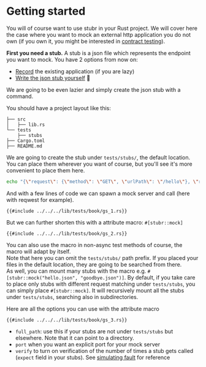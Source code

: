 # Getting started

You will of course want to use stubr in your Rust project. We will cover here the case where you want to mock an external
http application you do not own (if you own it, you might be interested in [contract testing](../contract/index.md)).  

**First you need a stub.** A stub is a json file which represents the endpoint you want to mock. You have 2 options from
now on:
* [Record](../recording/index.md) the existing application (if you are lazy)
* [Write the json stub yourself](../stubs/index.md) 🥵

We are going to be even lazier and simply create the json stub with a command.  

You should have a project layout like this:

```text
├── src
│   ├── lib.rs
└── tests
    ├── stubs
├── Cargo.toml
├── README.md
```

We are going to create the stub under `tests/stubs/`, the default location. You can place them wherever you want of course,
but you'll see it's more convenient to place them here.

```bash
echo "{\"request\": {\"method\": \"GET\", \"urlPath\": \"/hello\"}, \"response\": { \"body\": \"Hello stubr\" }}" > tests/stubs/hello.json
```

And with a few lines of code we can spawn a mock server and call (here with reqwest for example).

```rust,ignore,noplayground,edition2021
{{#include ../../../lib/tests/book/gs_1.rs}}
```

But we can further shorten this with a attribute macro: `#[stubr::mock]`

```rust,ignore,noplayground,edition2021
{{#include ../../../lib/tests/book/gs_2.rs}}
```

You can also use the macro in non-async test methods of course, the macro will adapt by itself.  
Note that here you can omit the `tests/stubs/` path prefix. If you placed your files in the default location, they are
going to be searched from there.  
As well, you can mount many stubs with the macro e.g. `#[stubr::mock("hello.json", "goodbye.json")]`.
By default, if you take care to place only stubs with different request matching under `tests/stubs`, you can simply
place `#[stubr::mock]`. It will recursively mount all the stubs under `tests/stubs`, searching also in subdirectories.  

Here are all the options you can use with the attribute macro

```rust,ignore,noplayground,edition2021
{{#include ../../../lib/tests/book/gs_3.rs}}
```

* `full_path`: use this if your stubs are not under `tests/stubs` but elsewhere. Note that it can point to a directory.
* `port` when you want an explicit port for your mock server
* `verify` to turn on verification of the number of times a stub gets called (`expect` field in your stubs). 
See [simulating fault](../stubs/response.md#simulate-fault) for reference